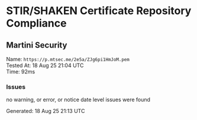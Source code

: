 # STIR/SHAKEN Certificate Repository Compliance

## Martini Security

Name: `https://p.mtsec.me/2e5a/ZJg6pi1HmJoM.pem`\
Tested At: 18 Aug 25 21:04 UTC\
Time: 92ms

### Issues

no warning, or error, or notice date level issues were found

Generated: 18 Aug 25 21:13 UTC